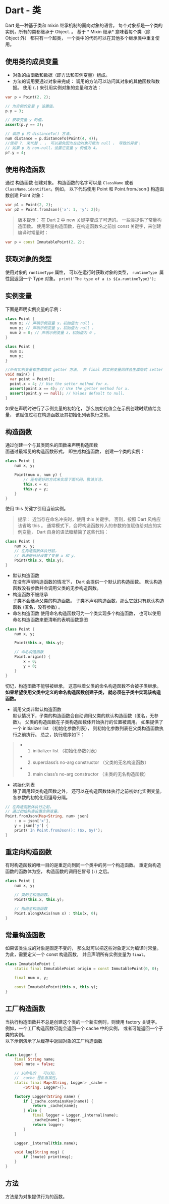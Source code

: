 # Dart - 类
Dart 是一种基于类和 mixin 继承机制的面向对象的语言。 每个对象都是一个类的实例，所有的类都继承于 Object. 。 基于 * Mixin 继承* 意味着每个类（除 Object 外） 都只有一个超类， 一个类中的代码可以在其他多个继承类中重复使用。
## 使用类的成员变量
- 对象的由函数和数据（即方法和实例变量）组成。 
- 方法的调用要通过对象来完成： 调用的方法可以访问其对象的其他函数和数据。
使用 (`.`) 来引用实例对象的变量和方法：
```dart
var p = Point(2, 2);

// 为实例的变量 y 设置值。
p.y = 3;

// 获取变量 y 的值。
assert(p.y == 3);

// 调用 p 的 distanceTo() 方法。
num distance = p.distanceTo(Point(4, 4));
//使用 ?. 来代替 . ， 可以避免因为左边对象可能为 null ， 导致的异常：
// 如果 p 为 non-null，设置它变量 y 的值为 4。
p?.y = 4;
```
## 使用构造函数
通过 构造函数 创建对象。 构造函数的名字可以是 `ClassName` 或者 `ClassName.identifier`。例如， 以下代码使用 Point 和 Point.fromJson() 构造函数创建 Point 对象：
```dart
var p1 = Point(2, 2);
var p2 = Point.fromJson({'x': 1, 'y': 2});
```
>版本提示： 在 Dart 2 中 new 关键字变成了可选的。
一些类提供了常量构造函数。 使用常量构造函数，在构造函数名之前加 const 关键字，来创建编译时常量时：
```dart
var p = const ImmutablePoint(2, 2);
```
## 获取对象的类型
使用对象的 `runtimeType` 属性， 可以在运行时获取对象的类型， `runtimeType `属性回返回一个 Type 对象。
`print('The type of a is ${a.runtimeType}');`
## 实例变量
下面是声明实例变量的示例：
```dart
class Point {
  num x; // 声明示例变量 x，初始值为 null 。
  num y; // 声明示例变量 y，初始值为 null 。
  num z = 0; // 声明示例变量 z，初始值为 0 。
}

class Point {
  num x;
  num y;
}

//所有实例变量都生成隐式 getter 方法。 非 final 的实例变量同样会生成隐式 setter 方法。
void main() {
  var point = Point();
  point.x = 4; // Use the setter method for x.
  assert(point.x == 4); // Use the getter method for x.
  assert(point.y == null); // Values default to null.
}
```
如果在声明时进行了示例变量的初始化， 那么初始化值会在示例创建时赋值给变量， 该赋值过程在构造函数及其初始化列表执行之前。

## 构造函数
通过创建一个与其类同名的函数来声明构造函数   
面通过最常见的构造函数形式， 即生成构造函数， 创建一个类的实例：
```dart
class Point {
    num x, y;

    Point(num x, num y) {
        // 还有更好的方式来实现下面代码，敬请关注。
        this.x = x;
        this.y = y;
    }
}
```
使用 this 关键字引用当前实例。
>提示： 近当存在命名冲突时，使用 this 关键字。 否则，按照 Dart 风格应该省略 this 。
通常模式下，会将构造函数传入的参数的值赋值给对应的实例变量， Dart 自身的语法糖精简了这些代码：
```dart
class Point {
    num x, y;
    // 在构造函数体执行前，
    // 语法糖已经设置了变量 x 和 y。
    Point(this.x, this.y);
}
```
- 默认构造函数  
在没有声明构造函数的情况下， Dart 会提供一个默认的构造函数。 默认构造函数没有参数并会调用父类的无参构造函数。  
- 构造函数不被继承  
子类不会继承父类的构造函数。 子类不声明构造函数，那么它就只有默认构造函数 (匿名，没有参数) 。
- 命名构造函数
使用命名构造函数可为一个类实现多个构造函数， 也可以使用命名构造函数来更清晰的表明函数意图
```dart
class Point {
    num x, y;

    Point(this.x, this.y);

    // 命名构造函数
    Point.origin() {
        x = 0;
        y = 0;
    }
}
```
切记，构造函数不能够被继承， 这意味着父类的命名构造函数不会被子类继承。 **如果希望使用父类中定义的命名构造函数创建子类， 就必须在子类中实现该构造函数。**
- 调用父类非默认构造函数  
默认情况下，子类的构造函数会自动调用父类的默认构造函数（匿名，无参数）。 父类的构造函数在子类构造函数体开始执行的位置被调用。 如果提供了一个 initializer list （初始化参数列表）， 则初始化参数列表在父类构造函数执行之前执行。 总之，执行顺序如下：  

> - 1. initializer list （初始化参数列表）
> - 2. superclass’s no-arg constructor （父类的无名构造函数）
> - 3. main class’s no-arg constructor （主类的无名构造函数）
- 初始化列表  
除了调用超类构造函数之外， 还可以在构造函数体执行之前初始化实例变量。 各参数的初始化用逗号分隔。
```dart
// 在构造函数体执行之前，
// 通过初始列表设置实例变量。
Point.fromJson(Map<String, num> json)
    : x = json['x'],
    y = json['y'] {
    print('In Point.fromJson(): ($x, $y)');
}
```
## 重定向构造函数
有时构造函数的唯一目的是重定向到同一个类中的另一个构造函数。 重定向构造函数的函数体为空， 构造函数的调用在冒号 (`:`) 之后。
```dart
class Point {
    num x, y;

    // 类的主构造函数。
    Point(this.x, this.y);

    // 指向主构造函数
    Point.alongXAxis(num x) : this(x, 0);
}
```
## 常量构造函数
如果该类生成的对象是固定不变的， 那么就可以把这些对象定义为编译时常量。 为此，需要定义一个 const 构造函数， 并且声明所有实例变量为 `final`。
```dart
class ImmutablePoint {
    static final ImmutablePoint origin = const ImmutablePoint(0, 0);

    final num x, y;

    const ImmutablePoint(this.x, this.y);
}
```
## 工厂构造函数
当执行构造函数并不总是创建这个类的一个新实例时，则使用 factory 关键字。 例如，一个工厂构造函数可能会返回一个 cache 中的实例， 或者可能返回一个子类的实例。  
以下示例演示了从缓存中返回对象的工厂构造函数
```dart

class Logger {
    final String name;
    bool mute = false;

    // 从命名的 _ 可以知，
    // _cache 是私有属性。
    static final Map<String, Logger> _cache =
        <String, Logger>{};

    factory Logger(String name) {
        if (_cache.containsKey(name)) {
            return _cache[name];
        } else {
            final logger = Logger._internal(name);
            _cache[name] = logger;
            return logger;
        }
    }

    Logger._internal(this.name);

    void log(String msg) {
        if (!mute) print(msg);
    }
}
```
## 方法
方法是为对象提供行为的函数。

